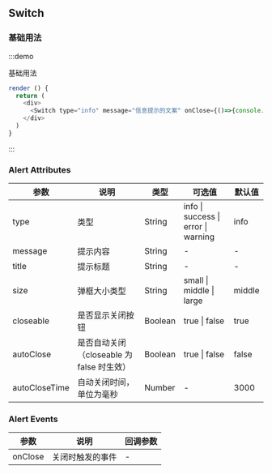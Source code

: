 ## Switch


### 基础用法

:::demo

基础用法

```js
render () {
  return (
    <div>
      <Switch type="info" message="信息提示的文案" onClose={()=>{console.log('alert关闭回调')}} />
    </div>
  )
}
```
:::



### Alert Attributes

| 参数 | 说明 | 类型 | 可选值 | 默认值 |
| -------- | ----- | ---- | ---- | ---- |
| type | 类型 | String | info \| success \| error \| warning | info |
| message | 提示内容 | String | - | - |
| title | 提示标题 | String | - | - |
| size | 弹框大小类型 | String | small \| middle \| large | middle |
| closeable | 是否显示关闭按钮 | Boolean | true  \| false | true |
| autoClose |  是否自动关闭（closeable 为 false 时生效） | Boolean | true  \| false |  false |
| autoCloseTime | 自动关闭时间，单位为毫秒 | Number | - | 3000 |


### Alert Events

| 参数 | 说明 | 回调参数
| ------- | ------- | ------- |
| onClose | 关闭时触发的事件 | - |
